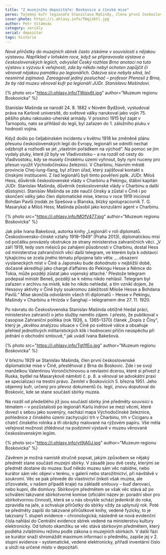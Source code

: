 ```yaml
---
title: "Z muzejního depozitáře: Boskovice a čínská mise"
perex: Tajemný kufr legionáře Stanislava Mašindy, člena první československé diplomatické mise v Číně, vydal svá tajemství.
cover-photo: https://i.ohlasy.info/TWqjx6tl.jpg
author: Petr Vítámvás
category: seriály
serial: depozitar
tags: historie
---
```


*Nové přírůstky do muzejních sbírek často získáme v souvislosti s nějakou výstavou. Například v loňském roce, když se připravovala výstava o československých legiích, odvysílal Český rozhlas Brno anotaci na tuto výstavu s výzvou k veřejnosti, zda by někdo nebyl ochoten zapůjčit či věnovat nějakou památku po legionářích. Odezva sice nebyla silná, leč nesmírně zajímavá. Zareagoval jediný posluchač – profesor Přenosil z Brna, že by rád muzeu věnoval kufr po legionáři JUDr. Stanislavu Mašindovi.*

{% photo src="https://i.ohlasy.info/TWqjx6t.jpg" author="Muzeum regionu Boskovicka" %}

Stanislav Mašinda se narodil 24. 8. 1882 v Novém Bydžově, vystudoval práva na Karlově universitě, do světové války narukoval jako vojín 75. pěšího pluku rakousko-uherské armády. V prosinci 1915 byl zajat v Tarnopolu, nato se přihlásil do legií, byl zařazen do 1. záložního pluku v hodnosti vojína.

Když došlo po čeljabinském incidentu v květnu 1918 ke změněně plánu přesunu československých legií do Evropy, legionáři se odmítli nechat odzbrojit a rozhodli se jet „vlastním pořádkem na východ“. Na pomoc se jim vydaly pluky, které již byly ve Vladivostoku – a na rozdíl od cesty do Vladivostoku, kdy se musely čínskému území vyhnout, byly nyní nuceny pro přesun využít Východočínskou železnici. V Charbinu, hlavním městě provincie Chej-lung-ťiang, byl zřízen úřad, který zajišťoval kontakt s čínskými institucemi. Z řad legionářů byli tímto pověřeni pplk. JUDr. Miloš Hess, důvěrník československé vlády v Charbinu a Pekingu, štábní kapitán JUDr. Stanislav Mašinda, důvěrník československé vlády v Charbinu a další důstojníci. Stanislav Mašinda se zde naučil čínsky a zůstal v Číně i po skončení války jako člen diplomatické mise, kterou v roce 1919 inicioval Bohdan Pavlů (rodák ze Spešova u Blanska, blízký spolupracovník T. G. Masaryka) a Miloš Hess; Mašinda působil jako konzulární agent v Charbinu.

{% photo src="https://i.ohlasy.info/MOfV477.jpg" author="Muzeum regionu Boskovicka" %}

Jak píše Ivana Bakešová, autorka knihy „Legionáři v roli diplomatů. Československo-čínské vztahy 1918–1949“ (Praha 2013), diplomatickou misi od počátku provázely obstrukce ze strany ministerstva zahraničních věcí. „V září 1919, tedy osm měsíců po zahájení působnosti v Charbinu, dostal Hess od ministerstva zahraničních věcí další telegram, ve kterém byla k odstavci týkajícímu se zcela jiného tématu připojena tato věta: ‚…obsazení vyslaneckých míst v Číně a Japonsku bude dohodnuto v nejbližší době, dočasně akredituji jako chargé d’affaires do Pekingu Hesse a Němce do Tokia, může později zůstat jako vojenský attaché.‘ Přestože telegram podepsal ministr Beneš, později se k němu nikdo nehlásil. Telegram byl zařazen v archivu na místě, kde ho nikdo nehledal, a tím vznikl dojem, že Hessovy aktivity v Číně byly soukromou záležitostí Miloše Hesse a Bohdana Pavlů.“ Mise skončila odvoláním všech tří diplomatů – Hesse v Pekingu, Mašindy v Charbinu a Hnízda v Šanghaji – telegramem dne 27. 11. 1920.

Po návratu do Československa Stanislav Mašinda obtížně hledal práci, ministerstvo zahraničí o jeho služby nemělo zájem. I přesto, že publikoval v časopise Zahraniční politika (rok 1926, s. 1365–1370) článek „Dopis z Číny“, který je „skvělou analýzou situace v Číně po světové válce a obsahuje přehled jednotlivých militaristických klik i hodnocení příčin neúspěchu při jednání o obchodní smlouvě,“ jak uvádí Ivana Bakešová.

{% photo src="https://i.ohlasy.info/Tgt1fEo.jpg" author="Muzeum regionu Boskovicka" %}

V březnu 1929 se Stanislav Mašinda, člen první československé diplomatické mise v Číně, přestěhoval z Brna do Boskovic. Zde i se svojí manželkou Valentinou Vorončichinovou a nevlastní dcerou, které si přivezl z Ruska, bydlel na Masarykově náměstí č. p. 8. a věnoval se advokátní praxi se specializací na trestní právo.  Zemřel v Boskovicích 5. března 1951. Jeho objemný kufr, určený pro převoz dokumentů čs. legií, znovu doputoval do Boskovic, kde se stane součástí sbírky muzea.

Na rozdíl od předešlého již jsou součástí sbírky jiné předměty souvisící s tématem – v pozůstalosti po legionáři Karlu Indrovi se mezi věcmi, které dovezl s sebou jako suvenýry, nachází mapa Východočínské železnice, pohlednice z čínského území zachycující trh v Charbinu, trh v Cicigaru a chatrč čínského rolníka a tři obrázky malované na rýžovém papíru. Vše měla veřejnost možnost zhlédnout na podzimní výstavě v muzeu věnované československým legiím.

{% photo src="https://i.ohlasy.info/yt9jA0J.jpg" author="Muzeum regionu Boskovicka" %}

Závěrem je možná namístě stručně popsat, jakým způsobem se nějaký předmět stane součástí muzejní sbírky. V zásadě jsou dvě cesty, kterými se předmět dostane do muzea: buď někdo muzeu sám věc nabídne, nebo kurátor sám věc objeví v terénu, v galerii nebo starožitnictví, při návštěvě v soukromí. Věc se pak převede do vlastnictví (nikoli však muzea, ale zřizovatele, v našem případě kraje) na základě smlouvy – buď darovací, nebo kupní, dle domluvy. Sbírkovým předmětem se však věc stává až po schválení takzvané sbírkotvorné komise (oficiální název je: poradní sbor pro sbírkotvornou činnost), která se u nás obvykle schází jedenkrát do roka, zpravidla na jaře, a schvaluje přírůstky do sbírky vždy za uplynulý rok. Poté se předměty zapíší do takzvané přírůstkové knihy, vedené fyzicky, to je takzvaný 1. stupeň evidence – chronologická; následně se nová evidenční čísla nahlásí do Centrální evidence sbírek vedené na ministerstvu kultury elektronicky. Od tohoto okamžiku se věc stává sbírkovým předmětem, který podléhá zvláštnímu režimu podle zákona o muzejních sbírkách. V další fázi se kurátor snaží shromáždit maximum informací o předmětu, zapíše jej v 2. stupni evidence – systematické, vedené elektronicky, přiřadí inventární číslo a uloží na určené místo v depozitáři.

